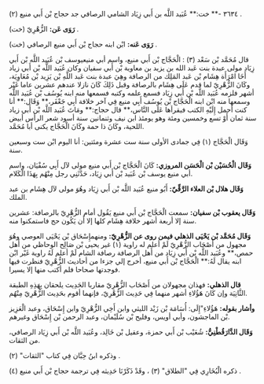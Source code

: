 ٣٦٣٤ -** خت:** عُبَيد اللَّه بن أَبي زِيَاد الشامي الرصافي جد حجاج بْن أَبي منيع (٢) .

**رَوَى عَن:** الزُّهْرِيّ (خت) .

**رَوَى عَنه:** ابْن ابنه حجاج بْن أَبي منيع الرصافي (خت) .

قال مُحَمَّد بْن سَعْد (٣) : الْحَجَّاج بْن أَبي منيع، واسم أبي منيعيوسف بْن عُبَيد اللَّه بْن أَبي زِيَاد مولى عبدة بنت عَبد الله بن يزيد بن معاوية بْن أَبي سفيان وكان عُبَيد اللَّه بْن أَبي زياد أَخَا امْرَأَة هِشَام بْن عَبد المَلِك من الرصافة وهِيَ عبدة بنت عَبد اللَّهِ بْن يَزِيد بْن مُعَاوِيَة، وكَانَ الزُّهْرِيّ لما قدم عَلَى هِشَام بالرصافة وقبل ذَلِكَ كَانَ نازلا عندهم عشرين عاما غَيْر أشهر فلزمه عُبَيد اللَّه بْن أَبي زِيَاد فسمع علمه وكتبه فسمعها منه ابنه يُوسُف بْن عُبَيد اللَّه وسمعها منه ابْن ابنه الْحَجَّاج بْن يُوسُف أَبِي منيع فِي آخر خلافة أَبِي جَعْفَر،** وَقَال:** أنا كنت أحمل إِلَيْهِ الكتب فيقرأها عَلَى النَّاس،** قال حجاج:** ومَاتَ عُبَيد اللَّه بْن أَبي زياد سنة ثمان أَوْ تسع وخمسين ومئة وهو يومئذ ابن نيف وثنمانين سنة أسود شعر الرأس أبيض اللحية، وكَانَ ذا حمة وكَانَ الْحَجَّاج يكنى أبا مُحَمَّد.

وَقَال الْحَجَّاج (١) فِي جمادى الأولى سنة ست عشرة ومئتين: أنا اليوم ابْن ست وسبعين سنة.

**وَقَال الْحُسَيْن بْن الْحَسَن المروزي:** كَانَ الْحَجَّاج بْن أَبي منيع مولى لآل أَبِي سُفْيَان، واسم أبي منيع يوسف بْن عُبَيد بْن أَبي زِيَاد، حَدَّثَنِي رجل مِنْهُم بِهَذَا الْكَلام.

**وَقَال هلال بْن العلاء الرَّقِّيّ:** أَبُو منيع عُبَيد اللَّه بْن أَبي زِيَاد وهُوَ مولى لآل هِشَام بن عبد الملك.

**وَقَال يعقوب بْن سفيان:** سمعت الْحَجَّاج بْن أَبي منيع يَقُول أمام الزُّهْرِيّ بالرصافة: عشرين سنة إلا أربعة أشهر خلافة هِشَام كلها إلا أَن يَكُون حج فاستمكنوا منه.

**وَقَال مُحَمَّد بْن يَحْيَى الذهلي فيمن روى عن الزُّهْرِيّ:** ومنهمإِسْحَاق بْن يَحْيَى العوصي وهُوَ مجهول من أَصْحَاب الزُّهْرِيّ لَمْ أعلم له راوية (١) غير يحيى بْن صَالِح الوحاظي من أَهل حمص،** وعُبَيد اللَّه بْن أَبي زِيَاد من أَهل الرصافة رصافة الشام لَمْ أعلم لَهُ راوية غَيْر ابْن ابنه يقال لَهُ:** الْحَجَّاج بْن أَبي منيع، أخرج إلي جزءا من أحاديث الزُّهْرِيّ فنظرت فيها فوجدتها صحاحا فلم أكتب منها إلا يسيرا.

**قال الذهلي:** فهذان مجهولان من أَصْحَاب الزُّهْرِيّ مقاربا الحَدِيث يلحقان بِهَذِهِ الطبقة الثَّانِيَة وإن كَانَ هَؤُلاءِ أشهر منهما فِي حَدِيث الزُّهْرِيّ، فإنهما أقوم بحَدِيث الزُّهْرِيّ مِنْهُم.

**وأشار بقوله:** هَؤُلاءِ"إِلَى: أُسَامَة بْن زَيْد الليثي وابن أَخِي الزُّهْرِيّ وابن إِسْحَاق، وعبد الْعَزِيز بْن الماجشون، وأبي أويس، وفليح بْن سُلَيْمان، وعبد الرحمن بْن إِسْحَاق وغيرهم.

**وَقَال الدَّارَقُطْنِيُّ:** شُعَيْب بْن أَبي حمزة، وعقيل بْن خَالِد، وعُبَيد اللَّه بْن أَبي زِيَاد الرصافي، من الثقات.

وذكره ابنُ حِبَّان فِي كتاب "الثقات" (٢) .

ذكره الْبُخَارِي فِي "الطلاق" (٣) ، وقَدْ ذَكَرْنَا حَدِيثه فِي ترجمة حجاج بْن أَبي منيع (٤) .